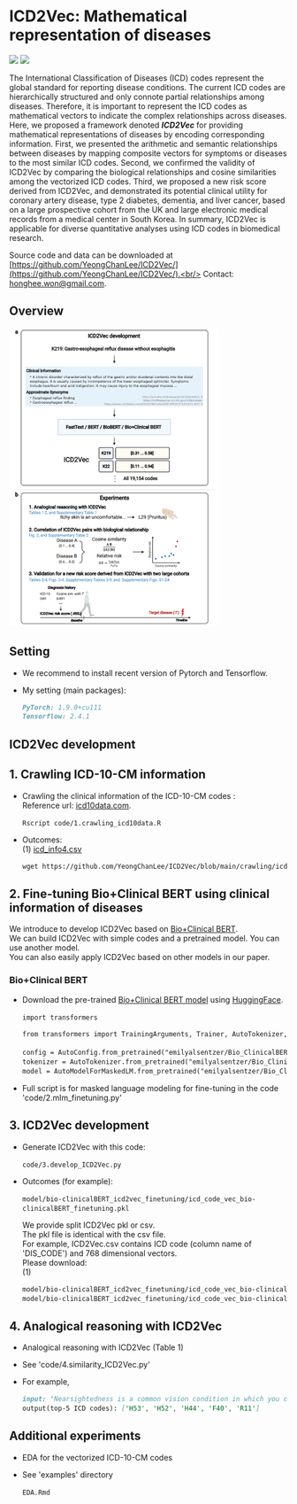 # ICD2Vec: Mathematical representation of diseases
<img src="https://img.shields.io/badge/Python-3766AB?style=flat-square&logo=Python&logoColor=white"/></a>
<img src="https://img.shields.io/badge/R-276DC3?style=flat-square&logo=R&logoColor=white"/></a>

The International Classification of Diseases (ICD) codes represent the global standard for reporting disease conditions. The current ICD codes are hierarchically structured and only connote partial relationships among diseases. Therefore, it is important to represent the ICD codes as mathematical vectors to indicate the complex relationships across diseases. Here, we proposed a framework denoted **_ICD2Vec_** for providing mathematical representations of diseases by encoding corresponding information. First, we presented the arithmetic and semantic relationships between diseases by mapping composite vectors for symptoms or diseases to the most similar ICD codes. Second, we confirmed the validity of ICD2Vec by comparing the biological relationships and cosine similarities among the vectorized ICD codes. Third, we proposed a new risk score derived from ICD2Vec, and demonstrated its potential clinical utility for coronary artery disease, type 2 diabetes, dementia, and liver cancer, based on a large prospective cohort from the UK and large electronic medical records from a medical center in South Korea. In summary, ICD2Vec is applicable for diverse quantitative analyses using ICD codes in biomedical research.


Source code and data can be downloaded at [https://github.com/YeongChanLee/ICD2Vec/](https://github.com/YeongChanLee/ICD2Vec/).<br/>
Contact: [honghee.won@gmail.com](mailto:honghee.won@gmail.com).<br />
## Overview

<img src="https://github.com/YeongChanLee/ICD2Vec/blob/v0.2/ICD2Vec/ICD2Vec_abstract.PNG" width="379" height="540"/>

## Setting
- We recommend to install recent version of Pytorch and Tensorflow.
- My setting (main packages):

    ```markdown
    PyTorch: 1.9.0+cu111
    Tensorflow: 2.4.1
    ```

## ICD2Vec development
## **1. Crawling ICD-10-CM information**
- Crawling the clinical information of the ICD-10-CM codes :<br />
Reference url: [icd10data.com](https://www.icd10data.com/). 

    `Rscript code/1.crawling_icd10data.R`

- Outcomes: <br />
(1) [icd_info4.csv](https://github.com/YeongChanLee/ICD2Vec/tree/v0.2/code/icd_info4.csv)

    ```markdown
    wget https://github.com/YeongChanLee/ICD2Vec/blob/main/crawling/icd_info4.csv

    ```

## **2. Fine-tuning Bio+Clinical BERT using clinical information of diseases**
We introduce to develop ICD2Vec based on [Bio+Clinical BERT](https://arxiv.org/abs/1904.03323). <br/>
We can build ICD2Vec with simple codes and a pretrained model. You can use another model. <br/>
You can also easily apply ICD2Vec based on other models in our paper.<br/>

### Bio+Clinical BERT
- Download the pre-trained [Bio+Clinical BERT model](https://huggingface.co/emilyalsentzer/Bio_ClinicalBERT) using [HuggingFace](https://huggingface.co/).<br/>

    `import transformers`
    ```markdown
    from transformers import TrainingArguments, Trainer, AutoTokenizer, AutoModelForMaskedLM, AutoConfig
    
    config = AutoConfig.from_pretrained("emilyalsentzer/Bio_ClinicalBERT")
    tokenizer = AutoTokenizer.from_pretrained("emilyalsentzer/Bio_ClinicalBERT")
    model = AutoModelForMaskedLM.from_pretrained("emilyalsentzer/Bio_ClinicalBERT", config=config)
    ```
- Full script is for masked language modeling for fine-tuning in the code 'code/2.mlm_finetuning.py'


## **3. ICD2Vec development**
- Generate ICD2Vec with this code:<br />

    `code/3.develop_ICD2Vec.py`

- Outcomes (for example): <br />

    `model/bio-clinicalBERT_icd2vec_finetuning/icd_code_vec_bio-clinicalBERT_finetuning.pkl`

    We provide split ICD2Vec pkl or csv. <br/>
    The pkl file is identical with the csv file. <br/>
    For example, ICD2Vec.csv contains ICD code (column name of 'DIS_CODE') and 768 dimensional vectors. <br/>
    Please download: <br/>
    (1) 

    ```markdown
    model/bio-clinicalBERT_icd2vec_finetuning/icd_code_vec_bio-clinicalBERT_finetuning.zip
    model/bio-clinicalBERT_icd2vec_finetuning/icd_code_vec_bio-clinicalBERT_finetuning.z01    
    ```
    
## **4. Analogical reasoning with ICD2Vec**
- Analogical reasoning with ICD2Vec (Table 1)<br />
- See 'code/4.similarity_ICD2Vec.py'
- For example,

    ```markdown
    input: "Nearsightedness is a common vision condition in which you can see objects near to you clearly, but objects farther away are blurry."
    output(top-5 ICD codes): ['H53', 'H52', 'H44', 'F40', 'R11']
    ```

## Additional experiments
- EDA for the vectorized ICD-10-CM codes
- See 'examples' directory

    `EDA.Rmd`

